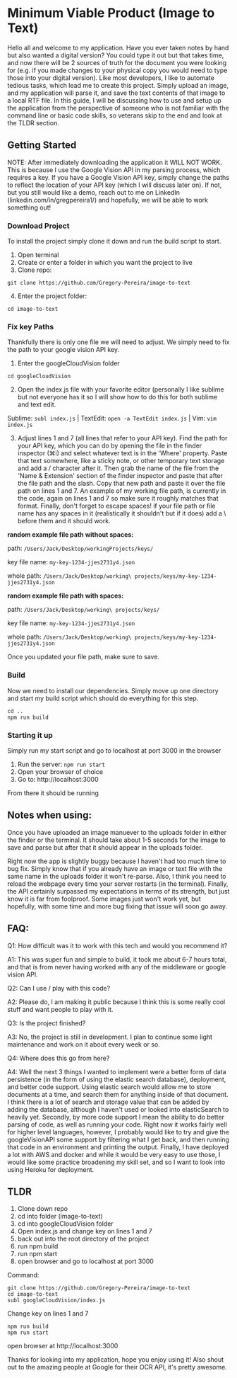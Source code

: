 # Minimum Viable Product (Image to Text)

Hello all and welcome to my application. Have you ever taken notes by hand but also wanted a digital version? You could type it out but that takes time, and now there will be 2 sources of truth for the document you were looking for (e.g. if you made changes to your physical copy you would need to type those into your digital version). Like most developers, I like to automate tedious tasks, which lead me to create this project. Simply upload an image, and my application will parse it, and save the text contents of that image to a local RTF file. In this guide, I will be discussing how to use and setup up the application from the perspective of someone who is not familiar with the command line or basic code skills, so veterans skip to the end and look at the TLDR section.

## Getting Started

NOTE: After immediately downloading the application it WILL NOT WORK. This is because I use the Google Vision API in my parsing process, which requires a key. If you have a Google Vision API key, simply change the paths to reflect the location of your API key (which I will discuss later on). If not, but you still would like a demo, reach out to me on LinkedIn (linkedin.com/in/gregpereira1/) and hopefully, we will be able to work something out!

### Download Project

To install the project simply clone it down and run the build script to start.

1. Open terminal
2. Create or enter a folder in which you want the project to live
3. Clone repo:
```
git clone https://github.com/Gregory-Pereira/image-to-text
```
4. Enter the project folder: 
```
cd image-to-text
```
### Fix key Paths

Thankfully there is only one file we will need to adjust. We simply need to fix the path to your google vision API key.

1. Enter the googleCloudVision folder
```
cd googleCloudVision
```
2. Open the index.js file with your favorite editor (personally I like sublime but not everyone has it so I will show how to do this for both sublime and text edit.

Sublime: ```subl index.js``` | 
TextEdit: ```open -a TextEdit index.js``` | 
Vim: ```vim index.js```

3. Adjust lines 1 and 7 (all lines that refer to your API key). Find the path for your API key, which you can do by opening the file in the finder inspector (⌘i) and select whatever text is in the 'Where' property. Paste that text somewhere, like a sticky note, or other temporary text storage and add a / character after it. Then grab the name of the file from the 'Name & Extension' section of the finder inspector and paste that after the file path and the slash. Copy that new path and paste it over the file path on lines 1 and 7. An example of my working file path, is currently in the code, again on lines 1 and 7 so make sure it roughly matches that format. Finally, don't forget to escape spaces! if your file path or file name has any spaces in it (realistically it shouldn't but if it does) add a \ before them and it should work.


**random example file path without spaces:**


path: ```/Users/Jack/Desktop/workingProjects/keys/```

key file name: ```my-key-1234-jjes2731y4.json```

whole path: ```/Users/Jack/Desktop/working\ projects/keys/my-key-1234-jjes2731y4.json```


**random example file path with spaces:**


path: ```/Users/Jack/Desktop/working\ projects/keys/ ```

key file name: ```my-key-1234-jjes2731y4.json```

whole path: ```/Users/Jack/Desktop/working\ projects/keys/my-key-1234-jjes2731y4.json```

Once you updated your file path, make sure to save.


### Build

Now we need to install our dependencies. Simply move up one directory and start my build script which should do everything for this step.

```
cd ..
npm run build
```

### Starting it up

Simply run my start script and go to localhost at port 3000 in the browser

1. Run the server: ```npm run start```
2. Open your browser of choice
3. Go to: http://localhost:3000

From there it should be running

## Notes when using:

Once you have uploaded an image manuever to the uploads folder in either the finder or the terminal. It should take about 1-5 seconds for the image to save and parse but after that it should appear in the uploads folder. 

Right now the app is slightly buggy because I haven't had too much time to bug fix. Simply know that if you already have an image or text file with the same name in the uploads folder it won't re-parse. Also, I think you need to reload the webpage every time your server restarts (in the terminal). Finally, the API certainly surpassed my expectations in terms of its strength, but just know it is far from foolproof. Some images just won't work yet, but hopefully, with some time and more bug fixing that issue will soon go away.


## FAQ:

Q1: How difficult was it to work with this tech and would you recommend it?

A1: This was super fun and simple to build, it took me about 6-7 hours total, and that is from never having worked with any of the middleware or google vision API. 

Q2: Can I use / play with this code?

A2: Please do, I am making it public because I think this is some really cool stuff and want people to play with it.

Q3: Is the project finished?

A3: No, the project is still in development. I plan to continue some light maintenance and work on it about every week or so.

Q4: Where does this go from here?

A4: Well the next 3 things I wanted to implement were a better form of data persistence (in the form of using the elastic search database), deployment, and better code support. Using elastic search would allow me to store documents at a time, and search them for anything inside of that document. I think there is a lot of search and storage value that can be added by adding the database, although I haven't used or looked into elasticSearch to heavily yet. Secondly, by more code support I mean the ability to do better parsing of code, as well as running your code. Right now it works fairly well for higher level languages, however, I probably would like to try and give the googleVisionAPI some support by filtering what I get back, and then running that code in an environment and printing the output. Finally, I have deployed a lot with AWS and docker and while it would be very easy to use those, I would like some practice broadening my skill set, and so I want to look into using Heroku for deployment.

## TLDR

1. Clone down repo
2. cd into folder (image-to-text)
3. cd into googleCloudVision folder
4. Open index.js and change key on lines 1 and 7
5. back out into the root directory of the project
6. run npm build
7. run npm start
8. open browser and go to localhost at port 3000

Command:
```
git clone https://github.com/Gregory-Pereira/image-to-text
cd image-to-text
subl googleCloudVision/index.js
```
Change key on lines 1 and 7
```
npm run build
npm run start
```
open browser at http://localhost:3000

Thanks for looking into my application, hope you enjoy using it! Also shout out to the amazing people at Google for their OCR API, it's pretty awesome.


